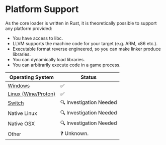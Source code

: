 ﻿# Platform Support

As the core loader is written in Rust, it is theoretically possible to support any platform provided:  

- You have access to libc.  
- LLVM supports the machine code for your target (e.g. ARM, x86 etc.).  
- Executable format reverse engineered, so you can make linker produce libraries.  
- You can dynamically load libraries.  
- You can arbitrarily execute code in a game process.  

| Operating System                             | Status                  |
|----------------------------------------------|-------------------------|
| [Windows](./Platform-Windows.md)             | ✅                       |
| [Linux (Wine/Proton)](./Platform-Windows.md) | ✅                       |
| [Switch](./Platform-Switch.md)               | 🔍 Investigation Needed |
| Native Linux                                 | 🔍 Investigation Needed |
| Native OSX                                   | 🔍 Investigation Needed |
| Other                                        | ❓ Unknown.              |

